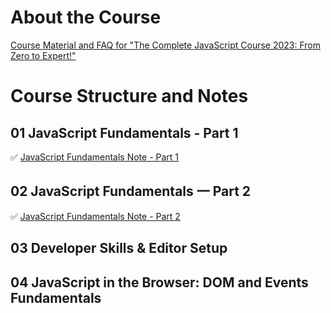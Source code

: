 # About the Course

[Course Material and FAQ for "The Complete JavaScript Course 2023: From Zero to Expert!"](README-AboutCourse.md)

# Course Structure and Notes

## 01 JavaScript Fundamentals - Part 1

✅ [JavaScript Fundamentals Note - Part 1](/01-Fundamentals-Part-1/01_Notes.md)

## 02 JavaScript Fundamentals 一 Part 2

✅ [JavaScript Fundamentals Note - Part 2](/02-Fundamentals-Part-2/02_Notes.md)

## 03 Developer Skills & Editor Setup

## 04 JavaScript in the Browser: DOM and Events Fundamentals
